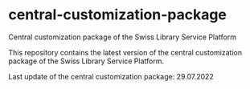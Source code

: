 # central-customization-package
Central customization package of the Swiss Library Service Platform

This repository contains the latest version of the central customization package of the Swiss Library Service Platform.

Last update of the central customization package: 29.07.2022
